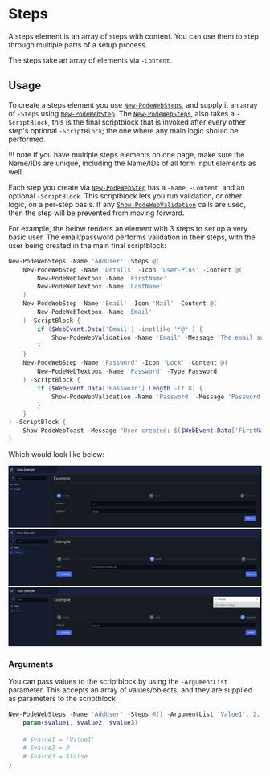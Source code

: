 # Steps

A steps element is an array of steps with content. You can use them to step through multiple parts of a setup process.

The steps take an array of elements via `-Content`.

## Usage

To create a steps element you use [`New-PodeWebSteps`](../../../Functions/Elements/New-PodeWebSteps), and supply it an array of `-Steps` using [`New-PodeWebStep`](../../../Functions/Elements/New-PodeWebStep). The [`New-PodeWebSteps`](../../../Functions/Elements/New-PodeWebSteps), also takes a `-ScriptBlock`, this is the final scriptblock that is invoked after every other step's optional `-ScriptBlock`; the one where any main logic should be performed.

!!! note
    If you have multiple steps elements on one page, make sure the Name/IDs are unique, including the Name/IDs of all form input elements as well.

Each step you create via [`New-PodeWebStep`](../../../Functions/Elements/New-PodeWebStep) has a `-Name`, `-Content`, and an optional `-ScriptBlock`. This scriptblock lets you run validation, or other logic, on a per-step basis. If any [`Show-PodeWebValidation`](../../../Functions/Actions/Show-PodeWebValidation) calls are used, then the step will be prevented from moving forward.

For example, the below renders an element with 3 steps to set up a very basic user. The email/password performs validation in their steps, with the user being created in the main final scriptblock:

```powershell
New-PodeWebSteps -Name 'AddUser' -Steps @(
    New-PodeWebStep -Name 'Details' -Icon 'User-Plus' -Content @(
        New-PodeWebTextbox -Name 'FirstName'
        New-PodeWebTextbox -Name 'LastName'
    )
    New-PodeWebStep -Name 'Email' -Icon 'Mail' -Content @(
        New-PodeWebTextbox -Name 'Email'
    ) -ScriptBlock {
        if ($WebEvent.Data['Email'] -inotlike '*@*') {
            Show-PodeWebValidation -Name 'Email' -Message 'The email supplied is invalid'
        }
    }
    New-PodeWebStep -Name 'Password' -Icon 'Lock' -Content @(
        New-PodeWebTextbox -Name 'Password' -Type Password
    ) -ScriptBlock {
        if ($WebEvent.Data['Password'].Length -lt 8) {
            Show-PodeWebValidation -Name 'Password' -Message 'Password should be 8+ characters'
        }
    }
) -ScriptBlock {
    Show-PodeWebToast -Message "User created: $($WebEvent.Data['FirstName']) $($WebEvent.Data['LastName'])"
}
```

Which would look like below:

![steps_step_1](../../../images/steps_step_1.png)
![steps_step_2](../../../images/steps_step_2.png)
![steps_step_3](../../../images/steps_step_3.png)

### Arguments

You can pass values to the scriptblock by using the `-ArgumentList` parameter. This accepts an array of values/objects, and they are supplied as parameters to the scriptblock:

```powershell
New-PodeWebSteps -Name 'AddUser' -Steps @() -ArgumentList 'Value1', 2, $false -ScriptBlock {
    param($value1, $value2, $value3)

    # $value1 = 'Value1'
    # $value2 = 2
    # $value3 = $false
}
```
